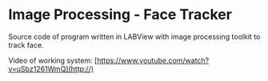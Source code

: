 # **Image Processing - Face Tracker**

Source code of program written in LABView with image processing toolkit to track face. 

Video of working system: [https://www.youtube.com/watch?v=uSbz1261WmQ](http://)